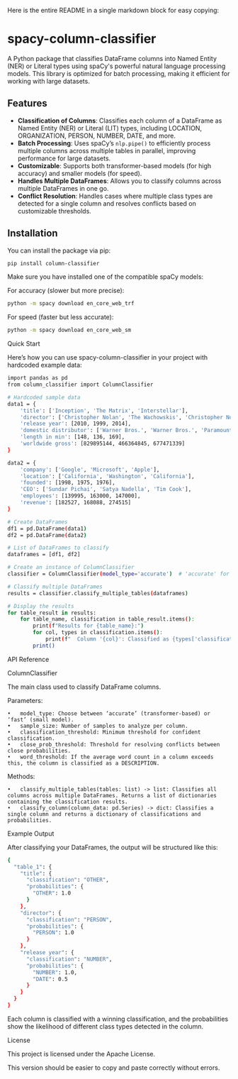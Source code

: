 Here is the entire README in a single markdown block for easy copying:

# spacy-column-classifier

A Python package that classifies DataFrame columns into Named Entity (NER) or Literal types using spaCy's powerful natural language processing models. This library is optimized for batch processing, making it efficient for working with large datasets.

## Features

- **Classification of Columns**: Classifies each column of a DataFrame as Named Entity (NER) or Literal (LIT) types, including LOCATION, ORGANIZATION, PERSON, NUMBER, DATE, and more.
- **Batch Processing**: Uses spaCy’s `nlp.pipe()` to efficiently process multiple columns across multiple tables in parallel, improving performance for large datasets.
- **Customizable**: Supports both transformer-based models (for high accuracy) and smaller models (for speed).
- **Handles Multiple DataFrames**: Allows you to classify columns across multiple DataFrames in one go.
- **Conflict Resolution**: Handles cases where multiple class types are detected for a single column and resolves conflicts based on customizable thresholds.

## Installation

You can install the package via pip:

```bash
pip install column-classifier
```

Make sure you have installed one of the compatible spaCy models:

For accuracy (slower but more precise):    
```bash
python -m spacy download en_core_web_trf
```
	
For speed (faster but less accurate):
```bash
python -m spacy download en_core_web_sm
```

Quick Start

Here’s how you can use spacy-column-classifier in your project with hardcoded example data:
```bash
import pandas as pd
from column_classifier import ColumnClassifier

# Hardcoded sample data
data1 = {
    'title': ['Inception', 'The Matrix', 'Interstellar'],
    'director': ['Christopher Nolan', 'The Wachowskis', 'Christopher Nolan'],
    'release year': [2010, 1999, 2014],
    'domestic distributor': ['Warner Bros.', 'Warner Bros.', 'Paramount'],
    'length in min': [148, 136, 169],
    'worldwide gross': [829895144, 466364845, 677471339]
}

data2 = {
    'company': ['Google', 'Microsoft', 'Apple'],
    'location': ['California', 'Washington', 'California'],
    'founded': [1998, 1975, 1976],
    'CEO': ['Sundar Pichai', 'Satya Nadella', 'Tim Cook'],
    'employees': [139995, 163000, 147000],
    'revenue': [182527, 168088, 274515]
}

# Create DataFrames
df1 = pd.DataFrame(data1)
df2 = pd.DataFrame(data2)

# List of DataFrames to classify
dataframes = [df1, df2]

# Create an instance of ColumnClassifier
classifier = ColumnClassifier(model_type='accurate')  # 'accurate' for transformer model

# Classify multiple DataFrames
results = classifier.classify_multiple_tables(dataframes)

# Display the results
for table_result in results:
    for table_name, classification in table_result.items():
        print(f"Results for {table_name}:")
        for col, types in classification.items():
            print(f"  Column '{col}': Classified as {types['classification']}")
        print()
```

API Reference

ColumnClassifier

The main class used to classify DataFrame columns.

Parameters:

	•	model_type: Choose between ‘accurate’ (transformer-based) or ‘fast’ (small model).
	•	sample_size: Number of samples to analyze per column.
	•	classification_threshold: Minimum threshold for confident classification.
	•	close_prob_threshold: Threshold for resolving conflicts between close probabilities.
	•	word_threshold: If the average word count in a column exceeds this, the column is classified as a DESCRIPTION.

Methods:

	•	classify_multiple_tables(tables: list) -> list: Classifies all columns across multiple DataFrames. Returns a list of dictionaries containing the classification results.
	•	classify_column(column_data: pd.Series) -> dict: Classifies a single column and returns a dictionary of classifications and probabilities.

Example Output

After classifying your DataFrames, the output will be structured like this:
```bash
{
  "table_1": {
    "title": {
      "classification": "OTHER",
      "probabilities": {
        "OTHER": 1.0
      }
    },
    "director": {
      "classification": "PERSON",
      "probabilities": {
        "PERSON": 1.0
      }
    },
    "release year": {
      "classification": "NUMBER",
      "probabilities": {
        "NUMBER": 1.0,
        "DATE": 0.5
      }
    }
  }
}
```

Each column is classified with a winning classification, and the probabilities show the likelihood of different class types detected in the column.

License

This project is licensed under the Apache License.

This version should be easier to copy and paste correctly without errors.